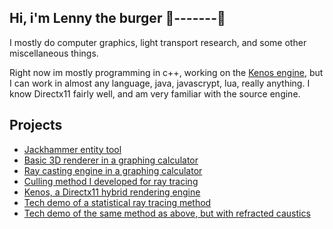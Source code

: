## Hi, i'm Lenny the burger 🔦-------🔺
I mostly do computer graphics, light transport research, and some other miscellaneous things.

Right now im mostly programming in c++, working on the [Kenos engine](https://github.com/Lenny-the-burger/Kenos), but I can work in almost any language, java, javascrypt, lua, really anything. I know Directx11 fairly well, and am very familiar with the source engine.

## Projects
- [Jackhammer entity tool](https://github.com/Lenny-the-burger/jackhammer-entity-tool)
- [Basic 3D renderer in a graphing calculator](https://www.desmos.com/calculator/sgj6yzt48v)
- [Ray casting engine in a graphing calculator](https://www.desmos.com/calculator/9pena6ikij)
- [Culling method I developed for ray tracing](https://www.desmos.com/calculator/lez3huteog)
- [Kenos, a Directx11 hybrid rendering engine](https://github.com/Lenny-the-burger/Kenos)
- [Tech demo of a statistical ray tracing method](https://www.desmos.com/calculator/vgunkhtc7g)
- [Tech demo of the same method as above, but with refracted caustics](https://www.desmos.com/calculator/e5qpngkyci)
